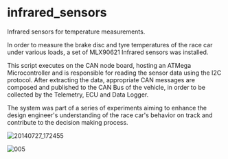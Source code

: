 # infrared_sensors
Infrared sensors for temperature measurements.

In order to measure the brake disc and tyre temperatures of the race car under various loads, a set of MLX90621 Infrared sensors was installed.

This script executes on the CAN node board, hosting an ATMega Microcontroller and is responsible for reading the sensor data using the I2C protocol. After extracting the data,
appropriate CAN messages are composed and published to the CAN Bus of the vehicle, in order to be collected by the Telemetry, ECU and Data Logger.

The system was part of a series of experiments aiming to enhance the design engineer's understanding of the race car's behavior on track and contribute to the decision making process.

![20140727_172455](https://user-images.githubusercontent.com/23053353/156832014-bb668bae-425c-445e-b8d6-5fcfde06ac61.jpg)

![005](https://user-images.githubusercontent.com/23053353/156832025-f3456273-6db8-4cfd-a400-4d2077534fd7.jpg)
